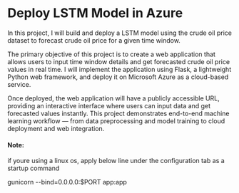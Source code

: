 
# Deploy LSTM Model in Azure

In this project, I will build and deploy a LSTM model using the crude oil price dataset to forecast crude oil price for a given time window.

The primary objective of this project is to create a web application that allows users to input time window details and get forecasted crude oil price values in real time. I will implement the application using Flask, a lightweight Python web framework, and deploy it on Microsoft Azure as a cloud-based service.

Once deployed, the web application will have a publicly accessible URL, providing an interactive interface where users can input data and get forecasted values instantly. This project demonstrates end-to-end machine learning workflow — from data preprocessing and model training to cloud deployment and web integration.



#### Note:
if youre using a linux os, apply below line under the configuration tab as a startup command

gunicorn --bind=0.0.0.0:$PORT app:app
